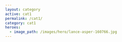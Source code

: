 ```yaml
---
layout: category
active: cat1
permalink: /cat1/
category: cat1
heroes: 
  - image_path: /images/hero/lance-asper-160766.jpg
---
```

